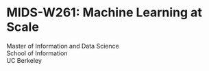 # MIDS-W261: Machine Learning at Scale
Master of Information and Data Science  
School of Information  
UC Berkeley 
